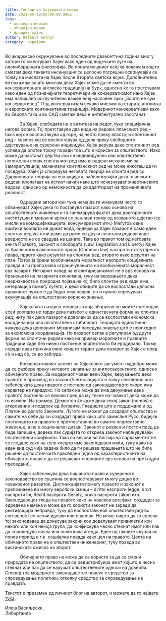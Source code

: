 ```yaml
---
title: Тензии во Хајековата мисла
date: 2021-05-18T00:00:00.000Z
tags:
  - конзервативизам
  - обичајно-право
  - фридрих-хајек
author: Default Author
category: серијали
---
```


Во академско окружување во последните дваесеттина година многу автори го сместуваат Хајек како еден од водечките луѓе на неолибералната филозофија. Во понатамошниот есеј ќе покажам зошто сметам дека таквите инсинуации се целосно погрешни осврнувајќи се токму на мислата на Хајек после Втората светска војна. Дополнително ќе покажам зошто мислам дека Хајек може да се смести во конзервативната англиска традиција на Бурк, односно ќе го претставам како еден од позначајните теоретичари на конзерватизмот иако Хајек има напишано исклучително важен есеј насловен како „Зошто не сум конзервативец“. Под конзерватизам секако мислам на старата англиска и европската континентална традиција. Модерниот конзерватизам како во Европа така и во САД сметам дека е интелектуално заостанат.

            За Хајек, слободата не е антитеза на редот, туку специфична негова форма. Тој претставува два вида на редови: планскиот ред – taxis кој се воспоставува од горе, најчесто преку власта; и спонтаниот ред – kosmos кој се воспоставува од долу преку слободното дејствување на суверени индивидуи. Хајек верува дека спонтаниот ред успева да опстои токму поради тоа што е корисен за општеството. Иако може да настанат дејства кои се индивидуално или општествено непожелни сепак спонтаниот ред има вградени механизми за саморегулација; механизми кои планскиот ред не може никогаш да ги поседува. Хајек ја споредува неговата теорија на спонтан ред со Дарвиновата теорија на еволуцијата, забележувајќи дека планските редови пропаѓаат на истиот начин како што исчезнуваат животинските видови, односно од неможноста да се адаптираат на променливата реалност.

            Одредени автори кои тука нема да ги именувам често го обвинуваат Хајек дека го поставува пазарот како основа на општественото живеење и го занемарува фактот дека долгорочните институции и морални врски се ранливи токму од пазарното дејство (се мисли на комодификацијата, консумеризмот итн.) Меѓутоа овие критики воопшто не држат вода, бидејќи за Хајек пазарот е само еден спонтан ред кој стои рамо до рамо со други спонтани редови каде вредноста не се сведува на цената. Така во првиот том од неговата книга Правото, законот и слободата (Law, Legislation and Liberty) Хајек го брани англосаксонското право (Common law) наспроти статутарното право, првото како резултат на спонтан ред, второто како резултат на план. Потоа ја брани вообичаената моралност наспроти социјалната правда и ги препознава ограничувањата на вообичаената моралност врз пазарот. Неговиот напад на егалитаријанизмот не е врз основа на бранењето на пазарната економија, туку на верувањето дека нееднаквоста е природна појава на кој било спонтан ред каде има интеракција помеѓу луѓето, и дека обидите да се воспостави целосна еднаквост нужно е да бидат неуспешни, но и нужно спречуваат акумулација на општествено корисно знаење.

            Хајековата пазарна теорија за која зборував во моите претходни есеи воопшто не тврди дека пазарот е единствената форма на спонтан ред, ниту пак дека пазарот е доволен за да се воспостави економска координација или општествена стабилност. Теоријата единствено кажува дека ценовниот механизам поседува знаење што е неопходно за економска координација. Но пазарот сепак е регулиран од други форми на спонтани редови како на пример моралните и правните традиции каде без нивно постоење општеството би еродирало. Токму поради оваа причина оние коишто тврдат дека пазарот за Хајек е пред сѐ и над сѐ, се во заблуда.

            Конзервативниот аспект на Хајековиот аргумент најдобро може да се разбере преку неговото залагање за англосаксонското, односно обичајното право. За модерниот човек вели Хајек, верувањето дека правото е производ на законот/легислацијата е толку очигледно што забелешката дека правото е постаро од законодавството скоро има карактер на парадокс. Но сепак не може да има двоумење дека правото постоело со векови пред да му текне на човекот дека може да го измени. На пример, Демостен ќе каже дека секој закон (nomos) e откровение и подарок од боговите. Гледиште што е поддржано и од Платон во делото Законите. Луѓето не можат да создадат општество и самите на себе да си создадат право како што замислил Русо, бидејќи постоењето на правото e претпоставено во самото општествено живеење, а не е рационален дизајн. Законот е реален и постои пред да биде запишан, додека пак судијата го открива законот набљудувајќи општествени конфликти. Така со векови во Англија на парламентот не се гледало како на тело коешто има законодавни моќи, туку како на еден вид суд чија задача било да ги решава прашањата што не биле решени од постоечките преседани (една од карактеристиките на обичајното право е да се решаваат споровите врз основа на претходни преседани).

            Хајек забележува дека пишаното право и сувереното законодавство во суштина се воспоставуваат многу доцна во човековиот развиток. Дистинкцијата помеѓу правото и законот е препознаена во многу европски јазици – diritto наспроти legge, droit наспроти loi, Recht наспроти Gesetz, právo наспроти zákon итн. Законодавецот гледа на правото како на човеков артефакт, создаден за одредена намена и може да го користи законот не заради да ректифицира неправда, туку да воспостави нов општествен ред во согласност со нечии идеали или планови. Не може ништо да го спречи тој законодавец да донесува закони кои доделуваат привилегии кон некого или кон некоја група, да конфискува чесно стекнат имот или пак да спроведува лична или политичка агенда. Еден од таквите случаи во понов период е т.н. социјална правда како цел на правото. Целта на обичајното право не е општествен инженеринг, туку правда во вистинската смисла на зборот.

            Обичајното право не може да се користи за да се смени природата на општеството, да се редистрибуира имот којшто е чесно стекнат или пак да се нарушат општествените односи на доверба. Според тоа модерното законодавство повеќе е средство за спроведување политики, отколку средство за спроведување на правдата.

Текстот е преземен од личниот блог на авторот, и можете да го најдете [тука](https://ilijav.substack.com/p/-1?token=eyJ1c2VyX2lkIjoxNDA3Mjg0MCwicG9zdF9pZCI6MzY0MjI4ODAsIl8iOiJ4dnZJLyIsImlhdCI6MTYyMTI3ODM1NiwiZXhwIjoxNjIxMjgxOTU2LCJpc3MiOiJwdWItNzIwODEiLCJzdWIiOiJwb3N0LXJlYWN0aW9uIn0.80k_RyffoQ7B_undC2zvCZjcwGkBRIVORX2rk7yoM7A&fbclid=IwAR25hVE5W0zg3Yd4JcFBwEYzhBTzFM8Y6FRCvCnWvaAOvtAB783rzMq7zRs).

Илија Васиљески,  
Либертаниа

